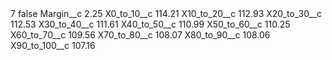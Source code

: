 <?xml version="1.0" encoding="UTF-8"?>
<CustomMetadata xmlns="http://soap.sforce.com/2006/04/metadata" xmlns:xsi="http://www.w3.org/2001/XMLSchema-instance" xmlns:xsd="http://www.w3.org/2001/XMLSchema">
    <label>7</label>
    <protected>false</protected>
    <values>
        <field>Margin__c</field>
        <value xsi:type="xsd:double">2.25</value>
    </values>
    <values>
        <field>X0_to_10__c</field>
        <value xsi:type="xsd:double">114.21</value>
    </values>
    <values>
        <field>X10_to_20__c</field>
        <value xsi:type="xsd:double">112.93</value>
    </values>
    <values>
        <field>X20_to_30__c</field>
        <value xsi:type="xsd:double">112.53</value>
    </values>
    <values>
        <field>X30_to_40__c</field>
        <value xsi:type="xsd:double">111.61</value>
    </values>
    <values>
        <field>X40_to_50__c</field>
        <value xsi:type="xsd:double">110.99</value>
    </values>
    <values>
        <field>X50_to_60__c</field>
        <value xsi:type="xsd:double">110.25</value>
    </values>
    <values>
        <field>X60_to_70__c</field>
        <value xsi:type="xsd:double">109.56</value>
    </values>
    <values>
        <field>X70_to_80__c</field>
        <value xsi:type="xsd:double">108.07</value>
    </values>
    <values>
        <field>X80_to_90__c</field>
        <value xsi:type="xsd:double">108.06</value>
    </values>
    <values>
        <field>X90_to_100__c</field>
        <value xsi:type="xsd:double">107.16</value>
    </values>
</CustomMetadata>
